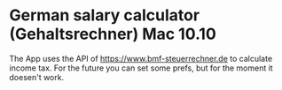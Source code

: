 # German salary calculator (Gehaltsrechner) Mac 10.10

The App uses the API of https://www.bmf-steuerrechner.de to calculate income tax.
For the future you can set some prefs, but for the moment it doesen't work.

